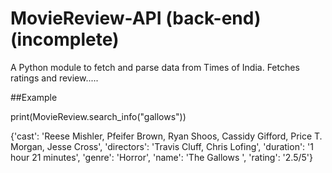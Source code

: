 ﻿# MovieReview-API (back-end)(incomplete)

A Python module to fetch and parse data from Times of India.
Fetches ratings and review.....


##Example

print(MovieReview.search_info("gallows"))

{'cast': 'Reese Mishler, Pfeifer Brown, Ryan Shoos, Cassidy Gifford, Price T. Morgan, Jesse Cross',
 'directors': 'Travis Cluff, Chris Lofing',
 'duration': '1 hour 21 minutes',
 'genre': 'Horror',
 'name': 'The Gallows ',
 'rating': '2.5/5'}










